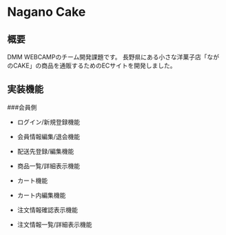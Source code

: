 # Nagano Cake

## 概要

DMM WEBCAMPのチーム開発課題です。 
長野県にある小さな洋菓子店「ながのCAKE」の商品を通販するためのECサイトを開発しました。

## 実装機能

###会員側

* ログイン/新規登録機能

* 会員情報編集/退会機能

* 配送先登録/編集機能

* 商品一覧/詳細表示機能

* カート機能

* カート内編集機能

* 注文情報確認表示機能

* 注文情報一覧/詳細表示機能
